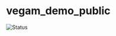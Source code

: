 # vegam_demo_public


![Status](http://192.168.0.112:8080/buildStatus/icon?job=public_sonarqube_pipeline_pull)

<!-- Quality Gate Result - ![Analysis Result](http://192.168.0.112:8080/buildStatus/text?job=public_sonarqube_pipeline_pull) -->